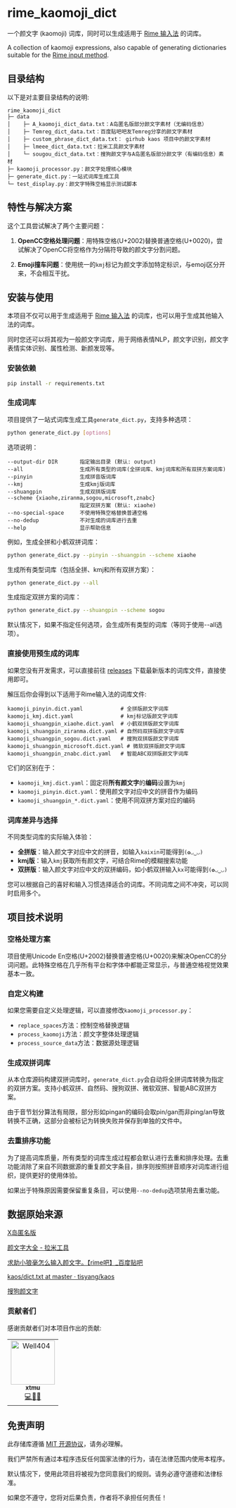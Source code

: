 # rime_kaomoji_dict

一个颜文字 (kaomoji) 词库，同时可以生成适用于 [Rime 输入法](https://rime.im/) 的词库。

A collection of kaomoji expressions, also capable of generating dictionaries suitable for the [Rime input method](https://rime.im/).

## 目录结构

以下是对主要目录结构的说明:

```
rime_kaomoji_dict
├─ data
│    ├─ A_kaomoji_dict_data.txt：A岛匿名版部分颜文字素材（无编码信息）
│    ├─ Temreg_dict_data.txt：百度贴吧吧友Temreg分享的颜文字素材
│    ├─ custom_phrase_dict_data.txt： girhub kaos 项目中的颜文字素材
│    ├─ lmeee_dict_data.txt：拉米工具颜文字素材
│    └─ sougou_dict_data.txt：搜狗颜文字与A岛匿名版部分颜文字（有编码信息）素材
├─ kaomoji_processor.py：颜文字处理核心模块
├─ generate_dict.py：一站式词库生成工具
└─ test_display.py：颜文字特殊空格显示测试脚本
```

## 特性与解决方案

这个工具尝试解决了两个主要问题：

1. **OpenCC空格处理问题**：用特殊空格(U+2002)替换普通空格(U+0020)，尝试解决了OpenCC将空格作为分隔符导致的颜文字分割问题。

2. **Emoji撞车问题**：使用统一的`kmj`标记为颜文字添加特定标识，与emoji区分开来，不会相互干扰。

## 安装与使用

本项目不仅可以用于生成适用于 [Rime 输入法](https://rime.im/) 的词库，也可以用于生成其他输入法的词库。

同时您还可以将其视为一般颜文字词库，用于网络表情NLP，颜文字识别，颜文字表情实体识别、属性检测、新颜发现等。

### 安装依赖

```bash
pip install -r requirements.txt
```

### 生成词库

项目提供了一站式词库生成工具`generate_dict.py`，支持多种选项：

```bash
python generate_dict.py [options]
```

选项说明：

```
--output-dir DIR       指定输出目录 (默认: output)
--all                  生成所有类型的词库(全拼词库、kmj词库和所有双拼方案词库)
--pinyin               生成拼音版词库
--kmj                  生成kmj版词库
--shuangpin            生成双拼版词库
--scheme {xiaohe,ziranma,sogou,microsoft,znabc}
                       指定双拼方案 (默认: xiaohe)
--no-special-space     不使用特殊空格替换普通空格
--no-dedup             不对生成的词库进行去重
--help                 显示帮助信息
```

例如，生成全拼和小鹤双拼词库：

```bash
python generate_dict.py --pinyin --shuangpin --scheme xiaohe
```

生成所有类型词库（包括全拼、kmj和所有双拼方案）：

```bash
python generate_dict.py --all
```

生成指定双拼方案的词库：

```bash
python generate_dict.py --shuangpin --scheme sogou
```

默认情况下，如果不指定任何选项，会生成所有类型的词库（等同于使用--all选项）。

### 直接使用预生成的词库

如果您没有开发需求，可以直接前往 [releases](https://github.com/aoguai/rime_kaomoji_dict/releases) 下载最新版本的词库文件，直接使用即可。

解压后你会得到以下适用于Rime输入法的词库文件:
```
kaomoji_pinyin.dict.yaml            # 全拼版颜文字词库
kaomoji_kmj.dict.yaml               # kmj标记版颜文字词库
kaomoji_shuangpin_xiaohe.dict.yaml  # 小鹤双拼版颜文字词库
kaomoji_shuangpin_ziranma.dict.yaml # 自然码双拼版颜文字词库
kaomoji_shuangpin_sogou.dict.yaml   # 搜狗双拼版颜文字词库
kaomoji_shuangpin_microsoft.dict.yaml # 微软双拼版颜文字词库
kaomoji_shuangpin_znabc.dict.yaml   # 智能ABC双拼版颜文字词库
```

它们的区别在于：

- `kaomoji_kmj.dict.yaml`：固定将**所有颜文字**的**编码**设置为`kmj`
- `kaomoji_pinyin.dict.yaml`：使用颜文字对应中文的拼音作为编码
- `kaomoji_shuangpin_*.dict.yaml`：使用不同双拼方案对应的编码

### 词库差异与选择

不同类型词库的实际输入体验：

- **全拼版**：输入颜文字对应中文的拼音，如输入`kaixin`可能得到`(✿◡‿◡)`
- **kmj版**：输入`kmj`获取所有颜文字，可结合Rime的模糊搜索功能
- **双拼版**：输入颜文字对应中文的双拼编码，如小鹤双拼输入`kx`可能得到`(✿◡‿◡)`

您可以根据自己的喜好和输入习惯选择适合的词库。不同词库之间不冲突，可以同时启用多个。

## 项目技术说明

### 空格处理方案

项目使用Unicode En空格(U+2002)替换普通空格(U+0020)来解决OpenCC的分词问题。此特殊空格在几乎所有平台和字体中都能正常显示，与普通空格视觉效果基本一致。

### 自定义构建

如果您需要自定义处理逻辑，可以直接修改`kaomoji_processor.py`：

- `replace_spaces`方法：控制空格替换逻辑
- `process_kaomoji`方法：颜文字整体处理逻辑
- `process_source_data`方法：数据源处理逻辑

### 生成双拼词库

从本仓库源码构建双拼词库时，`generate_dict.py`会自动将全拼词库转换为指定的双拼方案。支持小鹤双拼、自然码、搜狗双拼、微软双拼、智能ABC双拼方案。

由于音节划分算法有局限，部分形如pingan的编码会取pin/gan而非ping/an导致转换不正确，这部分会被标记为转换失败并保存到单独的文件中。

### 去重排序功能

为了提高词库质量，所有类型的词库生成过程都会默认进行去重和排序处理。去重功能消除了来自不同数据源的重复颜文字条目，排序则按照拼音顺序对词库进行组织，提供更好的使用体验。

如果出于特殊原因需要保留重复条目，可以使用`--no-dedup`选项禁用去重功能。

## 数据原始来源

[X岛匿名版](https://www.nmbxd1.com/Forum)

[颜文字大全 - 拉米工具](https://tool.lmeee.com/yanwenzi)

[求助小狼毫怎么输入颜文字。【rime吧】_百度贴吧](https://tieba.baidu.com/p/2357282768)

[kaos/dict.txt at master · tisyang/kaos](https://github.com/tisyang/kaos/blob/master/dict.txt)

[搜狗颜文字](https://pinyin.sogou.com/dict/ywz/?f=dict_index&ytype=24)

### 贡献者们
感谢贡献者们对本项目作出的贡献:
<!-- ALL-CONTRIBUTORS-LIST:START - Do not remove or modify this section -->
<!-- prettier-ignore-start -->
<!-- markdownlint-disable -->
<table>
  <tbody>
    <tr>
      <td align="center" valign="top" width="100%"><a href="https://github.com/xtmu"><img src="https://avatars.githubusercontent.com/u/90405292?v=4?s=100" width="100px;" alt="Well404"/><br /><sub><b>xtmu</b></sub></a><br /><a href="https://github.com/aoguai/rime_kaomoji_dict/commits/shuangpin?author=xtmu" title="Code">💻</a></a><a href="https://github.com/aoguai/rime_kaomoji_dict//issues?q=author:xtmu" title="Bug reports">🐛</a></a><a href="https://github.com/aoguai/rime_kaomoji_dict/commits/shuangpin?author=xtmu" title="Bug reports">🚧</a></td>
    </tr>
  </tbody>
</table>

<!-- markdownlint-restore -->
<!-- prettier-ignore-end -->

<!-- ALL-CONTRIBUTORS-LIST:END -->

## 免责声明
此存储库遵循 [MIT 开源协议](https://github.com/aoguai/rime_kaomoji_dict/blob/master/LICENSE)，请务必理解。

我们严禁所有通过本程序违反任何国家法律的行为，请在法律范围内使用本程序。

默认情况下，使用此项目将被视为您同意我们的规则。请务必遵守道德和法律标准。

如果您不遵守，您将对后果负责，作者将不承担任何责任！